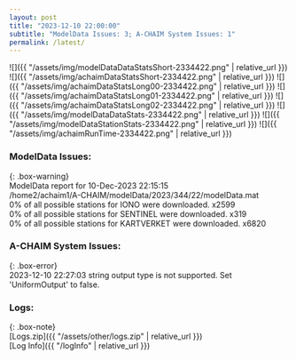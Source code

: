 ```yaml
---
layout: post
title: "2023-12-10 22:00:00"
subtitle: "ModelData Issues: 3; A-CHAIM System Issues: 1"
permalink: /latest/
---
```


![]({{ "/assets/img/modelDataDataStatsShort-2334422.png" | relative_url }})
![]({{ "/assets/img/achaimDataStatsShort-2334422.png" | relative_url }})
![]({{ "/assets/img/achaimDataStatsLong00-2334422.png" | relative_url }})
![]({{ "/assets/img/achaimDataStatsLong01-2334422.png" | relative_url }})
![]({{ "/assets/img/achaimDataStatsLong02-2334422.png" | relative_url }})
![]({{ "/assets/img/modelDataDataStats-2334422.png" | relative_url }})
![]({{ "/assets/img/modelDataStationStats-2334422.png" | relative_url }})
![]({{ "/assets/img/achaimRunTime-2334422.png" | relative_url }})


### ModelData Issues:  
  
{: .box-warning}  
 ModelData report for 10-Dec-2023 22:15:15   
 /home2/achaim1/A-CHAIM/modelData/2023/344/22/modelData.mat   
 0% of all possible stations for IONO were downloaded. x2599   
 0% of all possible stations for SENTINEL were downloaded. x319   
 0% of all possible stations for KARTVERKET were downloaded. x6820   
  
### A-CHAIM System Issues:  
  
{: .box-error}  
2023-12-10 22:27:03 string output type is not supported. Set 'UniformOutput' to false.  

### Logs:  
  
{: .box-note}  
[Logs.zip]({{ "/assets/other/logs.zip" | relative_url }})  
[Log Info]({{ "/logInfo" | relative_url }})  
